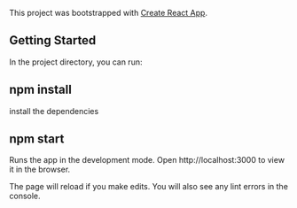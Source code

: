 This project was bootstrapped with [Create React App](https://github.com/facebook/create-react-app).

## Getting Started
In the project directory, you can run:

## npm install
install the dependencies

## npm start
Runs the app in the development mode.
Open http://localhost:3000 to view it in the browser.

The page will reload if you make edits.
You will also see any lint errors in the console.

